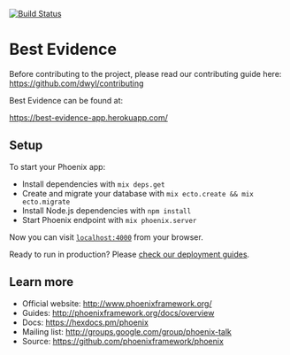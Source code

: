 [![Build Status](https://travis-ci.org/dwyl/best-evidence.svg?branch=master)](https://travis-ci.org/dwyl/best-evidence)
# Best Evidence

Before contributing to the project, please read our contributing guide here: https://github.com/dwyl/contributing

Best Evidence can be found at:

https://best-evidence-app.herokuapp.com/

## Setup

To start your Phoenix app:

  * Install dependencies with `mix deps.get`
  * Create and migrate your database with `mix ecto.create && mix ecto.migrate`
  * Install Node.js dependencies with `npm install`
  * Start Phoenix endpoint with `mix phoenix.server`

Now you can visit [`localhost:4000`](http://localhost:4000) from your browser.

Ready to run in production? Please [check our deployment guides](http://www.phoenixframework.org/docs/deployment).

## Learn more

  * Official website: http://www.phoenixframework.org/
  * Guides: http://phoenixframework.org/docs/overview
  * Docs: https://hexdocs.pm/phoenix
  * Mailing list: http://groups.google.com/group/phoenix-talk
  * Source: https://github.com/phoenixframework/phoenix
